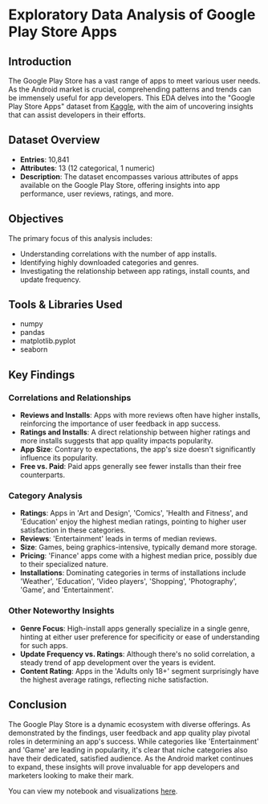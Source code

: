 # Exploratory Data Analysis of Google Play Store Apps

## Introduction
The Google Play Store has a vast range of apps to meet various user needs. As the Android market is crucial, comprehending patterns and trends can be immensely useful for app developers. This EDA delves into the "Google Play Store Apps" dataset from [Kaggle](https://www.kaggle.com/datasets/lava18/google-play-store-apps), with the aim of uncovering insights that can assist developers in their efforts.

## Dataset Overview
- **Entries**: 10,841
- **Attributes**: 13 (12 categorical, 1 numeric)
- **Description**: The dataset encompasses various attributes of apps available on the Google Play Store, offering insights into app performance, user reviews, ratings, and more.

## Objectives
The primary focus of this analysis includes:
- Understanding correlations with the number of app installs.
- Identifying highly downloaded categories and genres.
- Investigating the relationship between app ratings, install counts, and update frequency.

## Tools & Libraries Used
- numpy
- pandas
- matplotlib.pyplot
- seaborn

## Key Findings

### Correlations and Relationships
- **Reviews and Installs**: Apps with more reviews often have higher installs, reinforcing the importance of user feedback in app success.
- **Ratings and Installs**: A direct relationship between higher ratings and more installs suggests that app quality impacts popularity.
- **App Size**: Contrary to expectations, the app's size doesn't significantly influence its popularity.
- **Free vs. Paid**: Paid apps generally see fewer installs than their free counterparts.

### Category Analysis
- **Ratings**: Apps in 'Art and Design', 'Comics', 'Health and Fitness', and 'Education' enjoy the highest median ratings, pointing to higher user satisfaction in these categories.
- **Reviews**: 'Entertainment' leads in terms of median reviews.
- **Size**: Games, being graphics-intensive, typically demand more storage.
- **Pricing**: 'Finance' apps come with a highest median price, possibly due to their specialized nature.
- **Installations**: Dominating categories in terms of installations include 'Weather', 'Education', 'Video players', 'Shopping', 'Photography', 'Game', and 'Entertainment'.

### Other Noteworthy Insights
- **Genre Focus**: High-install apps generally specialize in a single genre, hinting at either user preference for specificity or ease of understanding for such apps.
- **Update Frequency vs. Ratings**: Although there's no solid correlation, a steady trend of app development over the years is evident.
- **Content Rating**: Apps in the 'Adults only 18+' segment surprisingly have the highest average ratings, reflecting niche satisfaction.

## Conclusion
The Google Play Store is a dynamic ecosystem with diverse offerings. As demonstrated by the findings, user feedback and app quality play pivotal roles in determining an app's success. While categories like 'Entertainment' and 'Game' are leading in popularity, it's clear that niche categories also have their dedicated, satisfied audience. As the Android market continues to expand, these insights will prove invaluable for app developers and marketers looking to make their mark.


You can view my notebook and visualizations [here](https://nbviewer.org/github/sherniia/Google-Play-Store-App-EDA-Project/blob/main/Google_apps_EDA_1.ipynb). 


